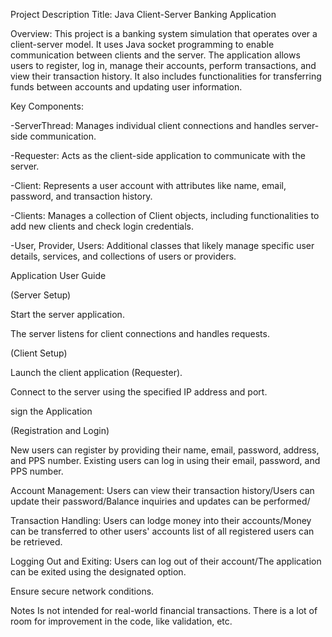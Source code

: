 Project Description
Title: Java Client-Server Banking Application

Overview:
This project is a banking system simulation that operates over a client-server model. It uses Java socket programming to enable communication between clients and the server. The application allows users to register, log in, manage their accounts, perform transactions, and view their transaction history. It also includes functionalities for transferring funds between accounts and updating user information.



Key Components:

-ServerThread: Manages individual client connections and handles server-side communication.

-Requester: Acts as the client-side application to communicate with the server.

-Client: Represents a user account with attributes like name, email, password, and transaction history.

-Clients: Manages a collection of Client objects, including functionalities to add new clients and check login credentials.

-User, Provider, Users: Additional classes that likely manage specific user details, services, and collections of users or providers.


Application User Guide 

(Server Setup)

Start the server application.

The server listens for client connections and handles requests.

(Client Setup)

Launch the client application (Requester).

Connect to the server using the specified IP address and port.

sign the Application

(Registration and Login)

New users can register by providing their name, email, password, address, and PPS number.
Existing users can log in using their email, password, and PPS number.


Account Management:
Users can view their transaction history/Users can update their password/Balance inquiries and updates can be performed/

Transaction Handling:
Users can lodge money into their accounts/Money can be transferred to other users' accounts list of all registered users can be retrieved.


Logging Out and Exiting:
Users can log out of their account/The application can be exited using the designated option.


Ensure secure network conditions.

Notes
Is not intended for real-world financial transactions.
There is a lot of room for improvement in the code, like validation, etc.
